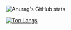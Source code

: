 
![Anurag's GitHub stats](https://github-readme-stats.vercel.app/api?username=maaaashi&show_icons=true)

[![Top Langs](https://github-readme-stats.vercel.app/api/top-langs/?username=maaaashi)](https://github.com/anuraghazra/github-readme-stats)